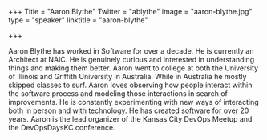 +++
Title = "Aaron Blythe"
Twitter = "ablythe"
image = "aaron-blythe.jpg"
type = "speaker"
linktitle = "aaron-blythe"

+++

Aaron Blythe has worked in Software for over a decade.  He is currently an Architect at NAIC.  He is genuinely curious and interested in understanding things and making them better.  Aaron went to college at both the University of Illinois and Griffith University in Australia.  While in Australia he mostly skipped classes to surf.  Aaron loves observing how people interact within the software process and modeling those interactions in search of improvements.  He is constantly experimenting with new ways of interacting both in person and with technology.   He has created software for over 20 years. Aaron is the lead organizer of the Kansas City DevOps Meetup and the DevOpsDaysKC conference.
